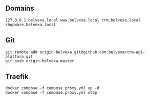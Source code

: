 ## Domains
```
127.0.0.1 belvexa.local www.belvexa.local crm.belvexa.local shopware.belvexa.local
```

## Git
```
git remote add origin-belvexa git@github.com:belvexa/crm-api-platform.git
git push origin-belvexa master
```

## Traefik
```
docker compose -f compose.proxy.yml up -d
docker compose -f compose.proxy.yml stop
```
